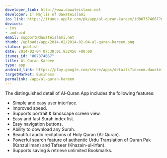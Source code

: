 ```yaml
--- 
developer_link: http://www.dawateislami.net
developer: IT Majlis of Dawateislami
ios_link: https://itunes.apple.com/pk/app/al-quran-kareem/id807374667?mt=8
devices: 
- ios
- android
email: support@dawateislami.net
thumb: /uploads/app/2014-02/2014-02-04-al-quran-kareem.png
status: publish
date: 2014-02-04 07:39:01.932456 +00:00
itunes_id: "807374667"
title: Al Quran Kareem
type: app
android_link: https://play.google.com/store/apps/details?id=com.dawateislami.kanzulimaan
targetMarket: Business
permalink: /app/al-quran-kareem
---
```


The distinguished detail of Al-Quran App includes the following features:

* Simple and easy user interface.
* Improved speed.
* Supports portrait & landscape screen view.
* Easy and fast Surah index list.
* Easy navigation buttons.
* Ability to download any Surah.
* Beautiful audio recitations of Holy Quran (Al-Quran).
* Powerful search feature of authentic Urdu Translation of Quran Pak (Kanzul Iman) and Tafseer (Khazain-ul-Irfan).
* Supports saving & retrieve unlimited Bookmarks.
